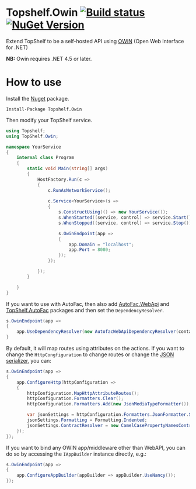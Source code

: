 Topshelf.Owin [![Build status](https://ci.appveyor.com/api/projects/status/fx8d5f2apa553gge/branch/master?svg=true)](https://ci.appveyor.com/project/dennisroche/topshelf-owin/branch/master) [![NuGet Version](http://img.shields.io/nuget/v/Topshelf.Owin.svg?style=flat)](https://www.nuget.org/packages/Topshelf.Owin/)
=============

Extend TopShelf to be a self-hosted API using [OWIN](http://owin.org/) (Open Web Interface for .NET) 

**NB:** Owin requires .NET 4.5 or later.

How to use
=============

Install the [Nuget](https://www.nuget.org/packages/Topshelf.Owin) package.

    Install-Package Topshelf.Owin

Then modify your TopShelf service.

```c#
using Topshelf;
using TopShelf.Owin;

namespace YourService
{
    internal class Program
    {
        static void Main(string[] args)
        {
            HostFactory.Run(c =>
            {
                c.RunAsNetworkService();
         
                c.Service<YourService>(s =>
                {
                    s.ConstructUsing(() => new YourService());
                    s.WhenStarted((service, control) => service.Start());
                    s.WhenStopped((service, control) => service.Stop());

                    s.OwinEndpoint(app =>
                    {
                        app.Domain = "localhost";
                        app.Port = 8080;
                    });
                });

            });
        }

    }
}
```

If you want to use with AutoFac, then also add [AutoFac.WebApi](https://www.nuget.org/packages/Autofac.WebApi/) and [TopShelf.AutoFac](https://www.nuget.org/packages/Topshelf.Autofac/) packages and then set the `DependencyResolver`.

```c#
s.OwinEndpoint(app =>
{
    app.UseDependencyResolver(new AutofacWebApiDependencyResolver(container));
}
```

By default, it will map routes using attributes on the actions. If you want to change the `HttpCongfiguration` to change routes or change the [JSON serializer](https://www.nuget.org/packages/Newtonsoft.Json/), you can:

```c#
s.OwinEndpoint(app =>
{
    app.ConfigureHttp(httpConfiguration =>
    {
        httpConfiguration.MapHttpAttributeRoutes();
        httpConfiguration.Formatters.Clear();
        httpConfiguration.Formatters.Add(new JsonMediaTypeFormatter());

        var jsonSettings = httpConfiguration.Formatters.JsonFormatter.SerializerSettings;
        jsonSettings.Formatting = Formatting.Indented;
        jsonSettings.ContractResolver = new CamelCasePropertyNamesContractResolver();
    });
});
```

If you want to bind any OWIN app/middleware other than WebAPI, you can do so by accessing the `IAppBuilder` instance directly, e.g.:

```c#
s.OwinEndpoint(app =>
{
    app.ConfigureAppBuilder(appBuilder => appBuilder.UseNancy());
});
```
